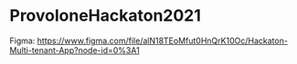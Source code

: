 # ProvoloneHackaton2021

Figma: https://www.figma.com/file/alN18TEoMfut0HnQrK10Oc/Hackaton-Multi-tenant-App?node-id=0%3A1
